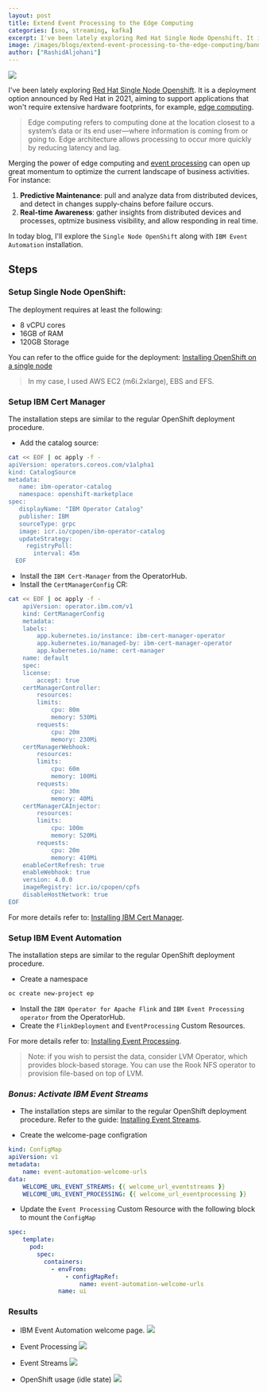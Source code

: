 ```yaml
---
layout: post
title: Extend Event Processing to the Edge Computing
categories: [sno, streaming, kafka]
excerpt: I've been lately exploring Red Hat Single Node Openshift. It is a deployment option announced by Red Hat in 2021, aiming to support applications that won't require extensive hardware footprints, for example, edge computing.
image: /images/blogs/extend-event-processing-to-the-edge-computing/banner.png
author: ["RashidAljohani"]
---
```


![](/images/blogs/extend-event-processing-to-the-edge-computing/banner.png)

I've been lately exploring [Red Hat Single Node Openshift](https://www.redhat.com/en/blog/meet-single-node-openshift-our-smallest-openshift-footprint-edge-architectures). It is a deployment option announced by Red Hat in 2021, aiming to support applications that won't require extensive hardware footprints, for example, [edge computing](https://www.redhat.com/en/topics/edge-computing/what-is-edge-architecture).

> Edge computing refers to computing done at the location closest to a system’s data or its end user—where information is coming from or going to. Edge architecture allows processing to occur more quickly by reducing latency and lag. 

Merging the power of edge computing and [event processing](https://www.ibm.com/products/event-automation) can open up great momentum to optimize the current landscape of business activities. For instance:

1. **Predictive Maintenance**: pull and analyze data from distributed devices, and detect in changes supply-chains before failure occurs.
2. **Real-time Awareness**: gather insights from distributed devices and processes, optmize business visibility, and allow responding in real time.


In today blog, I'll explore the `Single Node OpenShift` along with `IBM Event Automation` installation.


## Steps

### Setup Single Node OpenShift:

The deployment requires at least the following:
* 8 vCPU cores
* 16GB of RAM
* 120GB Storage

You can refer to the office guide for the deployment: [Installing OpenShift on a single node
](https://docs.openshift.com/container-platform/4.13/installing/installing_sno/install-sno-installing-sno.html)

> In my case, I used AWS EC2 (m6i.2xlarge), EBS and EFS.


### Setup IBM Cert Manager

The installation steps are similar to the regular OpenShift deployment procedure.


* Add the catalog source:

```bash
cat << EOF | oc apply -f -
apiVersion: operators.coreos.com/v1alpha1
kind: CatalogSource
metadata:
   name: ibm-operator-catalog
   namespace: openshift-marketplace
spec:
   displayName: "IBM Operator Catalog"
   publisher: IBM
   sourceType: grpc
   image: icr.io/cpopen/ibm-operator-catalog
   updateStrategy:
     registryPoll:
       interval: 45m
  EOF    
```

* Install the `IBM Cert-Manager` from the OperatorHub.
* Install the `CertManagerConfig` CR:

```bash
cat << EOF | oc apply -f -
    apiVersion: operator.ibm.com/v1
    kind: CertManagerConfig
    metadata:
    labels:
        app.kubernetes.io/instance: ibm-cert-manager-operator
        app.kubernetes.io/managed-by: ibm-cert-manager-operator
        app.kubernetes.io/name: cert-manager
    name: default
    spec:
    license:
        accept: true
    certManagerController:
        resources:
        limits:
            cpu: 80m
            memory: 530Mi
        requests:
            cpu: 20m
            memory: 230Mi
    certManagerWebhook:
        resources:
        limits:
            cpu: 60m
            memory: 100Mi
        requests:
            cpu: 30m
            memory: 40Mi
    certManagerCAInjector:
        resources:
        limits:
            cpu: 100m
            memory: 520Mi
        requests:
            cpu: 20m
            memory: 410Mi
    enableCertRefresh: true
    enableWebhook: true
    version: 4.0.0
    imageRegistry: icr.io/cpopen/cpfs
    disableHostNetwork: true
EOF    
```

For more details refer to: [Installing IBM Cert Manager](https://www.ibm.com/docs/en/cloud-paks/foundational-services/4.0?topic=management-installing-cert-manager).



### Setup IBM Event Automation

The installation steps are similar to the regular OpenShift deployment procedure.


* Create a namespace

```bash
oc create new-project ep
```

* Install the `IBM Operator for Apache Flink` and `IBM Event Processing operator` from the OperatorHub.
* Create the `FlinkDeployment` and `EventProcessing` Custom Resources.

For more details refer to: [Installing Event Processing](https://ibm.github.io/event-automation/ep/installing/installing/).

> Note: if you wish to persist the data, consider LVM Operator, which provides block-based storage. You can use the Rook NFS operator to provision file-based on top of LVM. 


### _Bonus: Activate IBM Event Streams_

* The installation steps are similar to the regular OpenShift deployment procedure. Refer to the guide: [Installing Event Streams](https://ibm.github.io/event-automation/es/installing/installing/).

* Create the welcome-page configration

```yaml
kind: ConfigMap
apiVersion: v1
metadata:
    name: event-automation-welcome-urls
data:
    WELCOME_URL_EVENT_STREAMS: {{ welcome_url_eventstreams }}
    WELCOME_URL_EVENT_PROCESSING: {{ welcome_url_eventprocessing }}
```

* Update the `Event Processing` Custom Resource with the following block to mount the `ConfigMap`

```yaml
spec:
    template:
      pod:
        spec:
          containers:
            - envFrom:
                - configMapRef:
                    name: event-automation-welcome-urls
              name: ui
```

### Results

* IBM Event Automation welcome page. 
![](/images/blogs/extend-event-processing-to-the-edge-computing/event-automation.png)

* Event Processing 
![](/images/blogs/extend-event-processing-to-the-edge-computing/ep.png)


* Event Streams 
![](/images/blogs/extend-event-processing-to-the-edge-computing/es.png)

* OpenShift usage (idle state)
![](/images/blogs/extend-event-processing-to-the-edge-computing/ocp-usage.png)